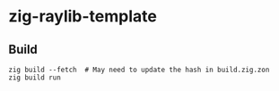 # zig-raylib-template

## Build

```shell
zig build --fetch  # May need to update the hash in build.zig.zon
zig build run
```
